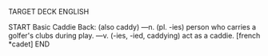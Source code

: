 TARGET DECK
ENGLISH

START
Basic
Caddie
Back: (also caddy) —n. (pl. -ies) person who carries a golfer's clubs during play. —v. (-ies, -ied, caddying) act as a caddie. [french *cadet]
END
